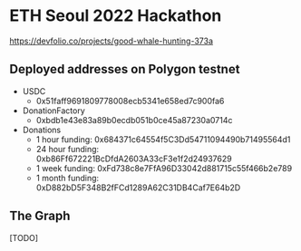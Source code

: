 # ETH Seoul 2022 Hackathon

https://devfolio.co/projects/good-whale-hunting-373a

## Deployed addresses on Polygon testnet

- USDC
  - 0x51faff9691809778008ecb5341e658ed7c900fa6
- DonationFactory
  - 0xbdb1e43e83a89b0ecdb051b0ce45a87230a0714c
- Donations
  - 1 hour funding: 0x684371c64554f5C3Dd54711094490b71495564d1
  - 24 hour funding: 0xb86Ff672221BcDfdA2603A33cF3e1f2d24937629
  - 1 week funding: 0xFd738c8e7FfA96D33042d881715c55f466b2e789
  - 1 month funding: 0xD882bD5F348B2fFCd1289A62C31DB4Caf7E64b2D

## The Graph

[TODO]
